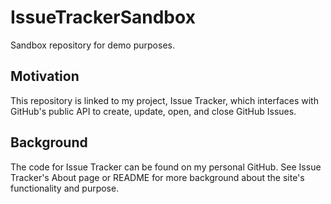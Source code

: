 # IssueTrackerSandbox
Sandbox repository for demo purposes.

## Motivation
This repository is linked to my project, Issue Tracker, which interfaces with GitHub's public API to create, update, open, and close GitHub Issues.

## Background
The code for Issue Tracker can be found on my personal GitHub. See Issue Tracker's About page or README for more background about the site's functionality and purpose.
